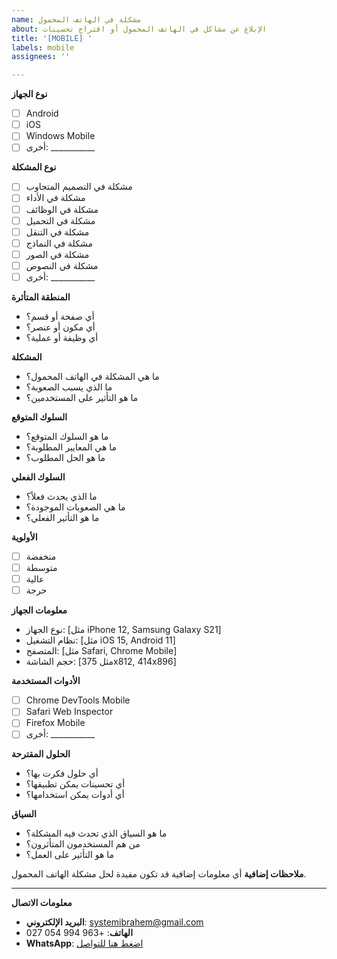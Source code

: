 ```yaml
---
name: مشكلة في الهاتف المحمول
about: الإبلاغ عن مشاكل في الهاتف المحمول أو اقتراح تحسينات
title: '[MOBILE] '
labels: mobile
assignees: ''

---
```


**نوع الجهاز**
- [ ] Android
- [ ] iOS
- [ ] Windows Mobile
- [ ] أخرى: ___________

**نوع المشكلة**
- [ ] مشكلة في التصميم المتجاوب
- [ ] مشكلة في الأداء
- [ ] مشكلة في الوظائف
- [ ] مشكلة في التحميل
- [ ] مشكلة في التنقل
- [ ] مشكلة في النماذج
- [ ] مشكلة في الصور
- [ ] مشكلة في النصوص
- [ ] أخرى: ___________

**المنطقة المتأثرة**
- أي صفحة أو قسم؟
- أي مكون أو عنصر؟
- أي وظيفة أو عملية؟

**المشكلة**
- ما هي المشكلة في الهاتف المحمول؟
- ما الذي يسبب الصعوبة؟
- ما هو التأثير على المستخدمين؟

**السلوك المتوقع**
- ما هو السلوك المتوقع؟
- ما هي المعايير المطلوبة؟
- ما هو الحل المطلوب؟

**السلوك الفعلي**
- ما الذي يحدث فعلاً؟
- ما هي الصعوبات الموجودة؟
- ما هو التأثير الفعلي؟

**الأولوية**
- [ ] منخفضة
- [ ] متوسطة
- [ ] عالية
- [ ] حرجة

**معلومات الجهاز**
- نوع الجهاز: [مثل iPhone 12, Samsung Galaxy S21]
- نظام التشغيل: [مثل iOS 15, Android 11]
- المتصفح: [مثل Safari, Chrome Mobile]
- حجم الشاشة: [مثل 375x812, 414x896]

**الأدوات المستخدمة**
- [ ] Chrome DevTools Mobile
- [ ] Safari Web Inspector
- [ ] Firefox Mobile
- [ ] أخرى: ___________

**الحلول المقترحة**
- أي حلول فكرت بها؟
- أي تحسينات يمكن تطبيقها؟
- أي أدوات يمكن استخدامها؟

**السياق**
- ما هو السياق الذي تحدث فيه المشكلة؟
- من هم المستخدمون المتأثرون؟
- ما هو التأثير على العمل؟

**ملاحظات إضافية**
أي معلومات إضافية قد تكون مفيدة لحل مشكلة الهاتف المحمول.

---

**معلومات الاتصال**
- **البريد الإلكتروني**: systemibrahem@gmail.com
- **الهاتف**: +963 994 054 027
- **WhatsApp**: [اضغط هنا للتواصل](https://wa.me/963994054027)
